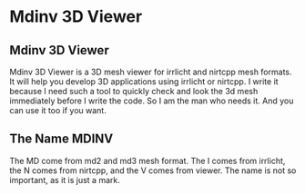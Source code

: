 Mdinv 3D Viewer
================================================================================



Mdinv 3D Viewer
----------------------------------------

Mdinv 3D Viewer is a 3D mesh viewer for irrlicht and nirtcpp mesh formats. It will help you develop 3D applications using irrlicht or nirtcpp. I write it because I need such a tool to quickly check and look the 3d mesh immediately before I write the code. So I am the man who needs it. And you can use it too if you want.



The Name MDINV
----------------------------------------

The MD come from md2 and md3 mesh format. The I comes from irrlicht, the N comes from nirtcpp, and the V comes from viewer. The name is not so important, as it is just a mark.



